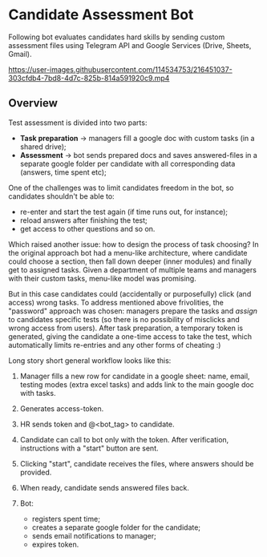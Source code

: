 # Candidate Assessment Bot

Following bot evaluates candidates hard skills by sending custom assessment files using Telegram API and Google Services (Drive, Sheets, Gmail).

https://user-images.githubusercontent.com/114534753/216451037-303cfdb4-7bd8-4d7c-825b-814a591920c9.mp4

## Overview

Test assessment is divided into two parts:

* **Task preparation** → managers fill a google doc with custom tasks (in a shared drive);
* **Assessment** → bot sends prepared docs and saves answered-files in a separate google folder per candidate with all corresponding data (answers, time spent etc);

One of the challenges was to limit candidates freedom in the bot, so candidates shouldn't be able to:

* re-enter and start the test again (if time runs out, for instance);
* reload answers after finishing the test;
* get access to other questions and so on.

Which raised another issue: how to design the process of task choosing? In the original approach bot had a menu-like architecture, where candidate could choose a section, then fall down deeper (inner modules) and finally get to assigned tasks. Given a department of multiple teams and managers with their custom tasks, menu-like model was promising.

But in this case candidates could (accidentally or purposefully) click (and access) wrong tasks. To address mentioned above frivolities, the "password" approach was chosen: managers prepare the tasks and _assign_ to candidates specific tests (so there is no possibility of misclicks and wrong access from users). After task preparation, a temporary token is generated, giving the candidate a one-time access to take the test, which automatically limits re-entries and any other forms of cheating :)

Long story short general workflow looks like this:

1. Manager fills a new row for candidate in a google sheet: name, email, testing modes (extra excel tasks) and adds link to the main google doc with tasks.
2. Generates access-token. <!-- TODO добавить гифку -->
3. HR sends token and @\<bot_tag\> to candidate.
4. Candidate can call to bot only with the token. After verification, instructions with a "start" button are sent.
5. Clicking "start", candidate receives the files, where answers should be provided.
6. When ready, candidate sends answered files back.
7. Bot:

    * registers spent time;
    * creates a separate google folder for the candidate;
    * sends email notifications to manager;
    * expires token.

<!-- ## Install -->
<!-- excel и прочее в setup + про пароль в  пассворд и весь credentials-->
